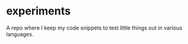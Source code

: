 # experiments

A repo where I keep my code snippets to test little things out in various languages.
